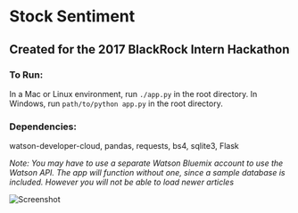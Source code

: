 # Stock Sentiment

## Created for the 2017 BlackRock Intern Hackathon

### To Run:

In a Mac or Linux environment, run `./app.py` in the root directory. In Windows, run `path/to/python app.py` in the root directory.

### Dependencies: 

watson-developer-cloud, pandas, requests, bs4, sqlite3, Flask

_Note: You may have to use a separate Watson Bluemix account to use the Watson API. The app will function without one, since a sample database is included. However you will not be able to load newer articles_

![Screenshot](https://github.com/anandnk24/stockSentiment/blob/master/img/screenshot.png?raw=true "Screenshot")


